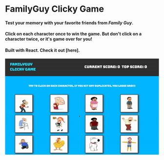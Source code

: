 # FamilyGuy Clicky Game

#### Test your memory with your favorite friends from *Family Guy*.

#### Click on each character once to win the game. But don't click on a character twice, or it's game over for you!

#### Built with React. Check it out [here].

![screenshot](public/familyguydemo.gif)